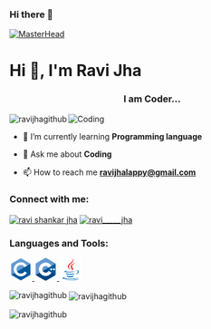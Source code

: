 ### Hi there 👋

[![MasterHead](https://th.bing.com/th/id/R.db8bd14a8ffe1ac2cb782d376ae2771b?rik=8KHzZk5FSsjeRQ&riu=http%3a%2f%2fmedia.giphy.com%2fmedia%2fRo2MgOxH9iaVG%2fgiphy.gif&ehk=aCNxX1cZszSTzSogStOMSdkh6UirweqEGM2Mw82MTiM%3d&risl=&pid=ImgRaw&r=0)](https://Ravijhagithub.io)
<h1 align="cen2fmedia.giphy.com%2fmedia%ter">Hi 👋, I'm Ravi Jha</h1>
<h3 align="center">I am Coder...</h3>
<img align="right" alt="Coding" width="400" src="https://media1.tenor.com/images/cd37fa49c983ac905df0016fd5b6a2ee/tenor.gif?itemid=13165216">

<p align="left"> <img src="https://komarev.com/ghpvc/?username=ravijhagithub&label=Profile%20views&color=0e75b6&style=flat" alt="ravijhagithub" /> </p>

- 🌱 I’m currently learning **Programming language**

- 💬 Ask me about **Coding**

- 📫 How to reach me **ravijhalappy@gmail.com**

<h3 align="left">Connect with me:</h3>
<p align="left">
<a href="https://linkedin.com/in/ravi shankar jha" target="blank"><img align="center" src="https://raw.githubusercontent.com/rahuldkjain/github-profile-readme-generator/master/src/images/icons/Social/linked-in-alt.svg" alt="ravi shankar jha" height="30" width="40" /></a>
<a href="https://instagram.com/ravi_____jha" target="blank"><img align="center" src="https://raw.githubusercontent.com/rahuldkjain/github-profile-readme-generator/master/src/images/icons/Social/instagram.svg" alt="ravi_____jha" height="30" width="40" /></a>
</p>

<h3 align="left">Languages and Tools:</h3>
<p align="left"> <a href="https://www.cprogramming.com/" target="_blank" rel="noreferrer"> <img src="https://raw.githubusercontent.com/devicons/devicon/master/icons/c/c-original.svg" alt="c" width="40" height="40"/> </a> <a href="https://www.w3schools.com/cpp/" target="_blank" rel="noreferrer"> <img src="https://raw.githubusercontent.com/devicons/devicon/master/icons/cplusplus/cplusplus-original.svg" alt="cplusplus" width="40" height="40"/> </a> <a href="https://www.java.com" target="_blank" rel="noreferrer"> <img src="https://raw.githubusercontent.com/devicons/devicon/master/icons/java/java-original.svg" alt="java" width="40" height="40"/> </a> </p>

<p><img align="left" src="https://github-readme-stats.vercel.app/api/top-langs?username=ravijhagithub&show_icons=true&locale=en&layout=compact" alt="ravijhagithub" /></p>

<p>&nbsp;<img align="center" src="https://github-readme-stats.vercel.app/api?username=ravijhagithub&show_icons=true&locale=en" alt="ravijhagithub" /></p>

<p><img align="center" src="https://github-readme-streak-stats.herokuapp.com/?user=ravijhagithub&" alt="ravijhagithub" /></p>
